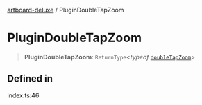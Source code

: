 [artboard-deluxe](../globals.md) / PluginDoubleTapZoom

# PluginDoubleTapZoom

> **PluginDoubleTapZoom**: `ReturnType`\<*typeof* [`doubleTapZoom`](../functions/doubleTapZoom.md)\>

## Defined in

index.ts:46
